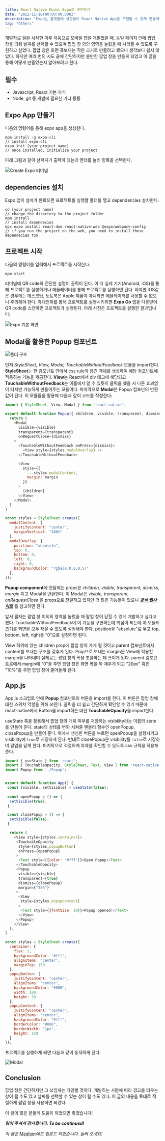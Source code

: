 ```yaml
---
title: React Native Modal Expo로 구현하기
date: "2022-11-18T00:00:00.000Z"
description: "Expo는 플랫폼에 상관없이 React Native App을 구현할 수 있게 만들어주는 도구입니다. Expo를 활용하여 앱에 Modal 컴포넌트를 효과적으로 적용하는 방법 설명."
tag: "Others"
---
```


개발자로 일을 시작한 이후 처음으로 모바일 앱을 개발했을 때, 동일 페이지 안에 팝업 창을 띄워 날짜를 선택할 수 있으며 팝업 창 외의 영역을 눌렀을 때 사라질 수 있도록 구현하고 싶었다. 팝업 창은 화면 폭보다는 작은 크기로 만들려고 했으나 생각보다 쉽지 않았다. 하지만 여러 번의 시도 끝에 간단하지만 쓸만한 팝업 창을 만들게 되었고 이 글을 통해 어떻게 만들었는지 알아보려고 한다.

## 필수
- Javascript, React 기본 지식
- Node, git 등 개발에 필요한 기타 등등

## Expo App 만들기
다음의 명령어를 통해 expo app을 생성한다.

```
npm install -g expo-cli
// install expo-cli
expo init [your project name]
// once installed, initialize your project
```

아래 그림과 같이 선택지가 출력이 되는데 엔터를 눌러 항목을 선택한다.

![Create Expo 터미널](../imgs/2/2-react-native-command.png)

## dependencies 설치
Expo 앱이 설치가 완료되면 프로젝트를 실행할 폴더를 열고 dependencies 설치한다.


```
cd [your project name]
// change the directory to the project folder
npm install
// install dependecies
npx expo install react-dom react-native-web @expo/webpack-config
// if you run the project on the web, you need to install these dependecies too
```

## 프로젝트 시작
다음의 명령어를 입력해서 프로젝트를 시작한다.
```js
npm start
```
터미널에 QR code와 간단한 설명이 출력이 된다. 이 때 실제 기기(Android, iOS)를 통해 프로젝트를 실행하거나 에뮬레이터를 통해 프로젝트를 실행하면 된다. 하지만 iOS같은 경우에는 데스크탑, 노트북은 Apple 제품이 아니라면 에뮬레이터를 사용할 수 없으니 주의해야 한다. 휴대전화를 통해 프로젝트를 실행시키려면 _**Expo Go**_ 앱을 다운받아 QR code를 스캔하면 프로젝트가 실행된다. 아래 사진은 프로젝트를 실행한 결과입니다:

![Expo 기본 화면](../imgs/2/2_react-native-expo-basic.png)

## Modal을 활용한 Popup 컴포넌트

![폴더 구조](../imgs/2/2_folder-structure.png)

먼저 _StyleSheet, View, Modal, TouchableWithoutFeedback_ 모듈을 import한다. **StyleSheet**는 한 컴포넌트 안에서 css rule이 담긴 객체를 생성하여 해당 컴포넌트에 적용하는 기능을 제공한다. **View**는 React에서 div 태그에 해당되고 **TouchableWithoutFeedback**는 이름에서 알 수 있듯이 클릭을 했을 시 다른 효과없이 터치만 가능하게 만들어주는 모듈이다. 마지막으로 **Modal**은 Popup 컴포넌의 반환 값이 된다. 이 모듈들을 활용해 다음과 같이 코드를 작성한다:

```js
import { StyleSheet, View, Modal } from 'react-native';

export default function Popup({ children, visible, transparent, dismiss, margin }) {
  return (
    <Modal
      visible={visible}
      transparent={transparent}
      onRequestClose={dismiss}
    >
      <TouchableWithoutFeedback onPress={dismiss}>
        <View style={styles.modalOverlay} />
      </TouchableWithoutFeedback>

      <View 
        style={{
          ...styles.modalContent,
          margin: margin
        }}
      >
        {children}
      </View>
    </Modal>
  )
}

const styles = StyleSheet.create({
  modalContent: {
    justifyContent: "center",
    marginVertical: "100%"
  },
  modalOverlay: {
    position: "absolute",
    top: 0,
    bottom: 0,
    left: 0,
    right: 0,
    backgroundColor: "rgba(0,0,0,0.5)"
  },
});
```

**Popup component**에 전달되는 props은 _children, visible, transparent, dismiss, margin_ 이고 Modal을 반환한다. 이 Modal은 _visible, transparent, onRequestClose_ 을 props으로 전달하고 있지만 더 많은 기능들이 있으니 _**[공식 웹사이트](https://reactnative.dev/docs/modal)**_ 를 참고하면 된다.

앞서 필자는 팝업 창 이외의 영역을 눌렀을 때 팝업 창이 닫힐 수 있게 개발하고 싶다고 했다. TouchableWithoutFeedback이 이 기능을 구현하는데 핵심이 되는데 이 모듈의 크기를 화면을 모두 채울 수 있도록 설정해야 한다. position을 "absolute"로 두고 top, bottom, left, right을 "0"으로 설정하면 된다.

View 하위에 있는 children prop에 팝업 창이 가게 될 것이고 parent 컴포넌트에서 content를 보내는 구조를 갖추게 된다. Prop으로 보내는 margin은 View에 적용할 margin을 나타내며 실제로는 팝업 창의 폭을 조절하는 데 쓰이게 된다. parent 컴포넌트로에서 margin에 "0"을 주면 팝업 창은 화면 폭을 꽉 채우게 되고 "20px" 혹은 "10%"를 주면 팝업 창이 줄어들게 된다. 

## App.js
App.js 스크립트 안에  **Popup** 컴포넌트와 버튼을 import를 한다. 이 버튼은 팝업 창에 대한 스위치 역할을 위해 쓰인다. 클릭을 더 쉽고 간단하게 확인할 수 있기 때문에  react-native에서 Button을 import하는 대신 **TouchableOpacity**을 import한다.

useState 훅을 활용해서 팝업 창의 개폐 여부를 저장하는 visibility라는 이름의 state를 만들어 준다. state의 상태를 변화 시켜줄 핸들러 함수인 openPopup, closePopup을 만들어 준다. 위에서 생성한 버튼을 누르면 openPopup을 실행시키고 visibility에 `true`로 저장하게 된다. 반대로 closePopup은 visibility를 `false`로 저장하여 팝업을 닫게 한다. 마지막으로 적절하게 효과를 확인할 수 있도록 css 규칙을 적용해 준다. 

```js
import { useState } from 'react';
import { TouchableOpacity, StyleSheet, Text, View } from 'react-native';
import Popup from './Popup';


export default function App() {
 const [visible, setVisible] = useState(false);
 
 const openPopup = () => {
  setVisible(true);
 }

 const closePopup = () => {
  setVisible(false);
 }

  return (
    <View style={styles.container}>
     <TouchableOpacity 
      style={styles.popupButton}
      onPress={openPopup}
     >
      <Text style={{color: "#fff"}}>Open Popup</Text> 
     </TouchableOpacity>
     <Popup
      visible={visible}
      transparent={true}
      dismiss={closePopup}
      margin={"25%"}
     >
      <View
       style={styles.popupContent}
      >
       <Text style={{fontSize: 18}}>Popup opened!</Text>
      </View>
     </Popup>
    </View>
  );
}

const styles = StyleSheet.create({
  container: {
    flex: 1,
    backgroundColor: '#fff',
    alignItems: 'center',
    marginTop: 150
  },
  popupButton: {
    justifyContent: "center",
    alignItems: "center",
    backgroundColor: "#000",
    width: 100,
    height: 50
  },
  popupContent: {
    justifyContent: "center",
    alignItems: "center",
    backgroundColor: "#fff",
    borderColor: "#000",
    borderWidth: "1px",
    height: 150
  }
});
```

프로젝트를 실행하게 되면 다음과 같이 동작하게 된다:

![Modal](../gifs/2_react-native-modal.gif)

## Conclusion
팝업 창은 간단하지만 그 쓰임새는 다양할 것이다. 개발하는 사람에 따라 경고를 띄우는 창이 될 수도 있고 날짜를 선택할 수 있는 창이 될 수도 있다. 이 글의 내용을 토대로 적절하게 팝업 창을 사용하면 되겠다.

이 글이 많은 분들께 도움이 되었으면 좋겠습니다!

_**읽어 주셔서 감사합니다. To be continued!**_

_이 글은 [Medium](https://medium.com/@shkim04/how-to-use-react-swiper-58eef325b09f)에도 업로드 되었습니다._
_놀러 오세요!_